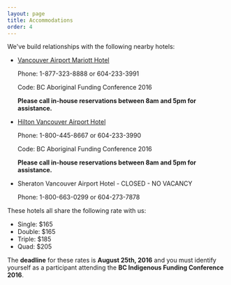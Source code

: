 ```yaml
---
layout: page
title: Accommodations
order: 4
---
```


We've build relationships with the following nearby hotels:

* [Vancouver Airport Mariott Hotel](http://cwp.marriott.com/yvrsa/bcafcsep2016/) 

  Phone: 1-877-323-8888 or 604-233-3991
  
  Code: BC Aboriginal Funding Conference 2016
  
  **Please call in-house reservations between 8am and 5pm for assistance.**

* [Hilton Vancouver Airport Hotel](http://www.hilton.com/en/hi/groups/personalized/Y/YVRAHHF-BCAFC-20160921/index.jhtml?WT.mc_id=POG)

  Phone: 1-800-445-8667 or 604-233-3990
  
  Code: BC Aboriginal Funding Conference 2016
  
  **Please call in-house reservations between 8am and 5pm for assistance.**
  
* Sheraton Vancouver Airport Hotel - CLOSED - NO VACANCY

  Phone: 1-800-663-0299 or 604-273-7878


These hotels all share the following rate with us:

* Single: $165
* Double: $165
* Triple: $185
* Quad: $205

The **deadline** for these rates is **August 25th, 2016** and you must identify yourself as a participant attending the **BC Indigenous Funding Conference 2016**.
